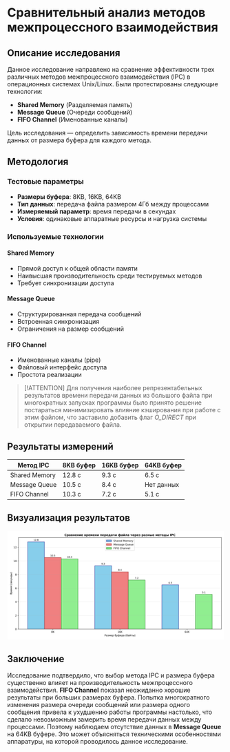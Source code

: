 # Сравнительный анализ методов межпроцессного взаимодействия

## Описание исследования

Данное исследование направлено на сравнение эффективности трех различных методов межпроцессного взаимодействия (IPC) в операционных системах Unix/Linux. Были протестированы следующие технологии:

- **Shared Memory** (Разделяемая память)
- **Message Queue** (Очереди сообщений)
- **FIFO Channel** (Именованные каналы)

Цель исследования — определить зависимость времени передачи данных от размера буфера для каждого метода.

## Методология

### Тестовые параметры

- **Размеры буфера**: 8KB, 16KB, 64KB
- **Тип данных**: передача файла размером 4Гб между процессами
- **Измеряемый параметр**: время передачи в секундах
- **Условия**: одинаковые аппаратные ресурсы и нагрузка системы

### Используемые технологии

#### Shared Memory

- Прямой доступ к общей области памяти
- Наивысшая производительность среди тестируемых методов
- Требует синхронизации доступа

#### Message Queue

- Структурированная передача сообщений
- Встроенная синхронизация
- Ограничения на размер сообщений

#### FIFO Channel

- Именованные каналы (pipe)
- Файловый интерфейс доступа
- Простота реализации

> [!ATTENTION]
> Для получения наиболее репрезентабельных результатов времени передачи данных из большого файла при многократных запусках программы было принято решение постараться минимизировать влияние кэширования при работе с этим файлом, что заставило добавить флаг _O_DIRECT_ при открытии передаваемого файла.

## Результаты измерений

| Метод IPC     | 8KB буфер | 16KB буфер | 64KB буфер |
| ------------- | --------- | ---------- | ---------- |
| Shared Memory | 12.8 с    | 9.3 с      | 6.5 с      |
| Message Queue | 10.5 с    | 8.4 с      | Нет данных |
| FIFO Channel  | 10.3 с    | 7.2 с      | 5.1 с      |

## Визуализация результатов

<div align="center">
	<img src="imgs/ipc.svg">
</div>

## Заключение

Исследование подтвердило, что выбор метода IPC и размера буфера существенно влияет на производительность межпроцессного взаимодействия. **FIFO Channel** показал неожиданно хорошие результаты при больших размерах буфера. Попытка многократного изменения размера очереди сообщений или размера одного сообщения привела к ухудшению работы программы настолько, что сделало невозможным замерить время передачи данных между процессами. Поэтому наблюдаем отсутствие данных в **Message Queue** на 64KB буфере. Это может объясняться техническими особенностями аппаратуры, на которой проводилось данное исследование.
